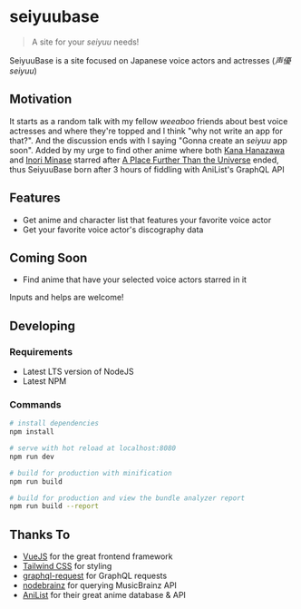 # seiyuubase

> A site for your _seiyuu_ needs!

SeiyuuBase is a site focused on Japanese voice actors and actresses (_声優_ _seiyuu_)

## Motivation

It starts as a random talk with my fellow _weeaboo_ friends about best voice actresses and where they're topped and I think "why not write an app for that?". And the discussion ends with I saying "Gonna create an _seiyuu_ app soon". Added by my urge to find other anime where both [Kana Hanazawa](https://en.wikipedia.org/wiki/Kana_Hanazawa) and [Inori Minase](https://en.wikipedia.org/wiki/Inori_Minase) starred after [A Place Further Than the Universe](https://en.wikipedia.org/wiki/A_Place_Further_than_the_Universe) ended, thus SeiyuuBase born after 3 hours of fiddling with AniList's GraphQL API

## Features

* Get anime and character list that features your favorite voice actor
* Get your favorite voice actor's discography data

## Coming Soon

* Find anime that have your selected voice actors starred in it

Inputs and helps are welcome!

## Developing
### Requirements
* Latest LTS version of NodeJS
* Latest NPM

### Commands
``` sh
# install dependencies
npm install

# serve with hot reload at localhost:8080
npm run dev

# build for production with minification
npm run build

# build for production and view the bundle analyzer report
npm run build --report
```

## Thanks To
* [VueJS](https://github.com/vuejs/vue) for the great frontend framework
* [Tailwind CSS](https://github.com/tailwindcss/tailwindcss) for styling
* [graphql-request](https://github.com/prisma/graphql-request) for GraphQL requests
* [nodebrainz](https://github.com/jbraithwaite/nodebrainz) for querying MusicBrainz API
* [AniList](https://anilist.co) for their great anime database & API
